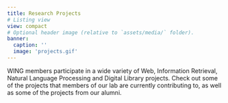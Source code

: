 ```yaml
---
title: Research Projects
# Listing view
view: compact
# Optional header image (relative to `assets/media/` folder).
banner:
  caption: ''
  image: 'projects.gif'
---
```


<p>
WING members participate in a wide variety of Web, Information Retrieval, Natural Language Processing and Digital Library projects.  
Check out some of the projects that members of our lab are currently contributing to, as well as some of the projects from our alumni. 
</p>